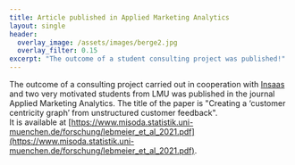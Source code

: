 ```yaml
---
title: Article published in Applied Marketing Analytics
layout: single
header:
  overlay_image: /assets/images/berge2.jpg
  overlay_filter: 0.15
excerpt: "The outcome of a student consulting project was published!"
---
```


The outcome of a consulting project carried out in cooperation with [Insaas](https://insaas.ai/) and two very motivated students from LMU was published in the journal Applied Marketing Analytics. The title of the paper is "Creating a ‘customer centricity graph’ from unstructured customer feedback".  
It is available at [https://www.misoda.statistik.uni-muenchen.de/forschung/lebmeier_et_al_2021.pdf](https://www.misoda.statistik.uni-muenchen.de/forschung/lebmeier_et_al_2021.pdf).
